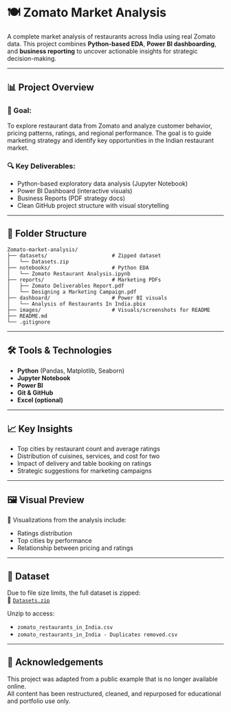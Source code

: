 # 🍽️ Zomato Market Analysis

A complete market analysis of restaurants across India using real Zomato data. This project combines **Python-based EDA**, **Power BI dashboarding**, and **business reporting** to uncover actionable insights for strategic decision-making.

---

## 📊 Project Overview

### 🎯 Goal:
To explore restaurant data from Zomato and analyze customer behavior, pricing patterns, ratings, and regional performance. The goal is to guide marketing strategy and identify key opportunities in the Indian restaurant market.

### 🔍 Key Deliverables:
- Python-based exploratory data analysis (Jupyter Notebook)
- Power BI Dashboard (interactive visuals)
- Business Reports (PDF strategy docs)
- Clean GitHub project structure with visual storytelling

---

## 🧱 Folder Structure

```
Zomato-market-analysis/
├── datasets/                     # Zipped dataset
│   └── Datasets.zip
├── notebooks/                    # Python EDA
│   └── Zomato Restaurant Analysis.ipynb
├── reports/                      # Marketing PDFs
│   ├── Zomato Deliverables Report.pdf
│   └── Designing a Marketing Campaign.pdf
├── dashboard/                    # Power BI visuals
│   └── Analysis of Restaurants In India.pbix
├── images/                       # Visuals/screenshots for README
├── README.md
└── .gitignore
```

---

## 🛠️ Tools & Technologies

- **Python** (Pandas, Matplotlib, Seaborn)
- **Jupyter Notebook**
- **Power BI**
- **Git & GitHub**
- **Excel (optional)**

---

## 📈 Key Insights

- Top cities by restaurant count and average ratings
- Distribution of cuisines, services, and cost for two
- Impact of delivery and table booking on ratings
- Strategic suggestions for marketing campaigns

---

## 🖼️ Visual Preview

📌 Visualizations from the analysis include:
- Ratings distribution
- Top cities by performance
- Relationship between pricing and ratings

---

## 🔽 Dataset

Due to file size limits, the full dataset is zipped:  
📁 [`Datasets.zip`](datasets/Datasets.zip)

Unzip to access:  
- `zomato_restaurants_in_India.csv`  
- `zomato_restaurants_in_India - Duplicates removed.csv`

---

## 🤝 Acknowledgements

This project was adapted from a public example that is no longer available online.  
All content has been restructured, cleaned, and repurposed for educational and portfolio use only.

